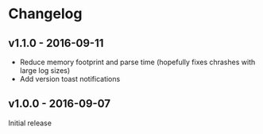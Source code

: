 # Changelog

## v1.1.0 - 2016-09-11
- Reduce memory footprint and parse time (hopefully fixes chrashes with large log sizes)
- Add version toast notifications

## v1.0.0 - 2016-09-07
Initial release
